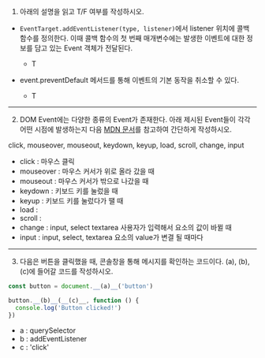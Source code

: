 
1. 아래의 설명을 읽고 T/F 여부를 작성하시오.


- `EventTarget.addEventListener(type, listener)`에서 listener 위치에 콜백 함수를 정의한다.
이때 콜백 함수의 첫 번째 매개변수에는 발생한 이벤트에 대한 정보를 담고 있는 Event 객체가 전달된다.

  - T


- event.preventDefault 메서드를 통해 이벤트의 기본 동작을 취소할 수 있다.

  - T


-----
2. DOM Event에는 다양한 종류의 Event가 존재한다.
아래 제시된 Event들이 각각 어떤 시점에 발생하는지 다음 [MDN 문서](https://developer.mozilla.org/ko/docs/Web/Events)를 참고하여 간단하게 작성하시오.

click, mouseover, mouseout, keydown, keyup, load, scroll, change, input

  - click : 마우스 클릭
  - mouseover : 마우스 커서가 위로 올라 갔을 때
  - mouseout : 마우스 커서가 밖으로 나갔을 때
  - keydown : 키보드 키를 눌렀을 때
  - keyup : 키보드 키를 눌렀다가 땔 때
  - load : 
  - scroll : 
  - change : input, select textarea 사용자가 입력해서 요소의 값이 바뀔 때
  - input : input, select, textarea 요소의 value가 변결 될 때마다


-----
3. 다음은 버튼을 클릭했을 때, 콘솔창을 통해 메시지를 확인하는 코드이다.
(a), (b), (c)에 들어갈 코드를 작성하시오.

```javascript
const button = document.__(a)__('button')

button.__(b)__(__(c)__, function () {
  console.log('Button clicked!')
})
```

  - a : querySelector
  - b : addEventListener
  - c : 'click'